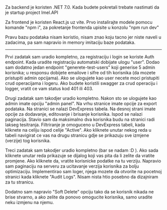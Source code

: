 Za backend je koristen .NET 7.0.
Kada budete pokretali trebate nastimati da je startup project Imel.API

Za frontend je koristen React.js uz vite.
Prvo instalirajte modele pomocu komande "npm i",
za pokretanje frontenda upisite u konzolu "npm run dev"

Pravu bazu podataka nisam koristio, nisam znao koju tacno jer niste naveli u zadacima, pa sam napravio in memory imitaciju baze podataka.

-------------------------------------------

Prvi zadatak sam uradio kompletno, za registraciju i login se koriste Auth endpoint.
Kada uradite registraciju automatski dobijate ulogu "user".
Dodao sam dodatno jedan endpoint "generete-test-users" koji generise 5 admin korisnika; u responsu dobijete emailove i sifre od tih korisnika (da mozete pristupiti admin opcijama).
Ako se ulogujete kao user necete moci pristupiti crud operacijama i logeru.
Ako budete koristili swagger za crud operaciju i logger, vratit ce vam status kod 401 ili 403.

Drugi zadatak sam takodjer uradio kompletno.
Nakon sto se ulogujete kao admin imate opciju "admin panel".
Na vrhu stranice imate opcije za export podataka.
Na stranici se nalazi DevExpress tabela. Na desnoj strani imate opcije za dodavanje, editovanje i brisanje korisnika.
Ispod se nalazi paginacija. Stavio sam da maksimalno dva korisnika budu na stranici radi lakseg tesitranja.
Filtriranje je omoguceno u DevExpress tabeli, kada kliknete na celiju ispod celije "Active".
Ako kliknete unutar nekog reda u tabeli navigirat ce vas na drugu stranicu gdje se prikazuju sve izmjene (verzije) tog korisnika.

Treci zadatak sam takodjer uradio kompletno (bar se nadam :D ).
Ako sada kliknete unutar reda prikazuje se dijalog koji vas pita da li zelite da vratite promjene. Ako kliknete da, vratite korisnicke podatke na tu verziju.
Napravio sam paginaciju na serveru za ucitavanje verzija korisnika za bolju optimizaciju.
Implementirao sam loger, njega mozete da otvorite na pocetnoj stranici kada kliknete "Audit Logs". Nisam nista htio posebno da dizajniram za tu stranicu.

Dodatno sam napravio "Soft Delete" opciju tako da se korisnik nikada ne brise stvarno, a ako zelite da ponovo omogucite korisnika, samo uradite neku izmjenu na njemu.
